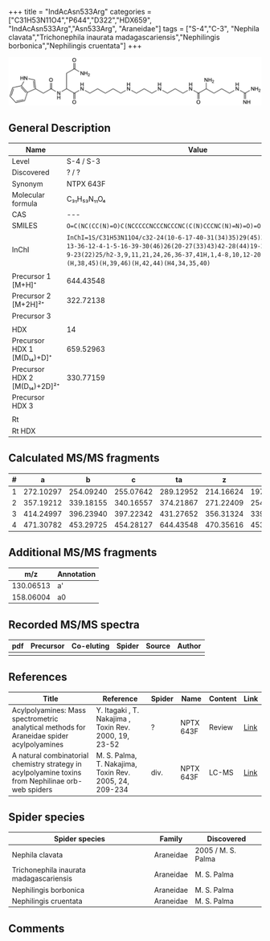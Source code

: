 +++
title = "IndAcAsn533Arg"
categories = ["C31H53N11O4","P644","D322","HDX659",
"IndAcAsn533Arg","Asn533Arg",
"Araneidae"]
tags = ["S-4","C-3",
"Nephila clavata","Trichonephila inaurata madagascariensis","Nephilingis borbonica","Nephilingis cruentata"]
+++

![](/img/IndAcAsn533Arg.png)

## General Description

| Name                         | Value       |
|------------------------------|-------------|
| Level                        | S-4 / S-3           |
| Discovered                   | ? / ?       |
| Synonym                      | NTPX 643F   |
| Molecular formula            | C₃₁H₅₃N₁₁O₄ |
| CAS                          | ---         |
| SMILES | `O=C(NC(CC(N)=O)C(NCCCCCNCCCNCCCNC(C(N)CCCNC(N)=N)=O)=O)CC1=CNC2=C1C=CC=C2`  |
| InChI  | `InChI=1S/C31H53N11O4/c32-24(10-6-17-40-31(34)35)29(45)38-18-8-15-37-14-7-13-36-12-4-1-5-16-39-30(46)26(20-27(33)43)42-28(44)19-22-21-41-25-11-3-2-9-23(22)25/h2-3,9,11,21,24,26,36-37,41H,1,4-8,10,12-20,32H2,(H2,33,43)(H,38,45)(H,39,46)(H,42,44)(H4,34,35,40)`  |
|                              |             |
| Precursor 1 [M+H]⁺           | 644.43548   |
| Precursor 2 [M+2H]²⁺         | 322.72138   |
| Precursor 3                  |             |
|                              |             |
| HDX                          | 14          |
| Precursor HDX 1 [M(D₁₄)+D]⁺   | 659.52963   |
| Precursor HDX 2 [M(D₁₄)+2D]²⁺ | 330.77159   |
| Precursor HDX 3              |             |
|                              |             |
| Rt                           |             |
| Rt HDX                       |             |

## Calculated MS/MS fragments

| # | a         | b         | c         | ta        | z         | y         | tz        |
|---|-----------|-----------|-----------|-----------|-----------|-----------|-----------|
| 1 | 272.10297 | 254.09240 | 255.07642 | 289.12952 | 214.16624 | 197.13969 | 231.19279 |
| 2 | 357.19212 | 339.18155 | 340.16557 | 374.21867 | 271.22409 | 254.19754 | 288.25064 |
| 3 | 414.24997 | 396.23940 | 397.22342 | 431.27652 | 356.31324 | 339.28669 | 373.33978 |
| 4 | 471.30782 | 453.29725 | 454.28127 | 644.43548 | 470.35616 | 453.32961 | 487.38271 |

## Additional MS/MS fragments

| m/z       | Annotation |
|-----------|------------|
| 130.06513 | a'         |
| 158.06004 | a0         |

## Recorded MS/MS spectra

| pdf | Precursor | Co-eluting | Spider | Source | Author |
|-----|-----------|------------|--------|--------|--------|
|     |           |            |        |        |        |

## References

| Title                                                                                              | Reference                                              | Spider | Name      | Content | Link                                                              |
|----------------------------------------------------------------------------------------------------|--------------------------------------------------------|--------|-----------|---------|-------------------------------------------------------------------|
| Acylpolyamines: Mass spectrometric analytical methods for Araneidae spider acylpolyamines          | Y. Itagaki , T. Nakajima , Toxin Rev. 2000, 19, 23-52  | ?      | NPTX 643F | Review  | [Link](https://www.tandfonline.com/doi/abs/10.1081/TXR-100100314) |
| A natural combinatorial chemistry strategy in acylpolyamine toxins from Nephilinae orb-web spiders | M. S. Palma, T. Nakajima, Toxin Rev. 2005, 24, 209-234 | div.   | NPTX 643F | LC-MS   | [Link](https://www.tandfonline.com/doi/abs/10.1081/TXR-200057857) |

## Spider species

| Spider species                    | Family    | Discovered         |
|-----------------------------------|-----------|--------------------|
| Nephila clavata                   | Araneidae | 2005 / M. S. Palma |
| Trichonephila inaurata madagascariensis | Araneidae | M. S. Palma        |
| Nephilingis borbonica             | Araneidae | M. S. Palma        |
| Nephilingis cruentata             | Araneidae | M. S. Palma        |

## Comments